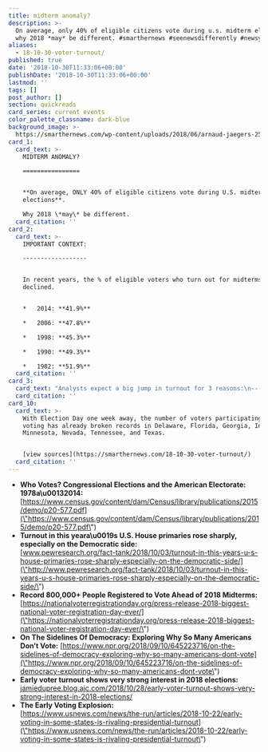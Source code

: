 ```yaml
---
title: midterm anomaly?
description: >-
  On average, only 40% of eligible citizens vote during u.s. midterm elections.
  why 2018 *may* be different. #smarthernews #seenewsdifferently #newsyoucanuse
aliases:
  - 18-10-30-voter-turnout/
published: true
date: '2018-10-30T11:33:06+00:00'
publishDate: '2018-10-30T11:33:06+00:00'
lastmod: ''
tags: []
post_author: []
section: quickreads
card_series: current events
color_palette_classname: dark-blue
background_image: >-
  https://smarthernews.com/wp-content/uploads/2018/06/arnaud-jaegers-253360-unsplash-scaled.jpg
card_1:
  card_text: >-
    MIDTERM ANOMALY?

    ================


    **On average, ONLY 40% of eligible citizens vote during U.S. midterm
    elections**.  

    Why 2018 \*may\* be different.
  card_citation: ''
card_2:
  card_text: >-
    IMPORTANT CONTEXT:

    ------------------


    In recent years, the % of eligible voters who turn out for midterms has
    declined.


    *   2014: **41.9%**

    *   2006: **47.8%**

    *   1998: **45.3%**

    *   1990: **49.3%**

    *   1982: **51.9%**
  card_citation: ''
card_3:
  card_text: "Analysts expect a big jump in turnout for 3 reasons:\n----------------------------------------------------\n\n*   Turnout tends to jump during a Presidenta\x19s first midterm election.\n*   Turnout during primary elections increased. Ex: 56% more eligible voters voted in this year’s House primary elections compared to 2014.\n*   Voter registration skyrocketed (800,00+ new voters – a record vs. 771,321 in 2016)."
  card_citation: ''
card_10:
  card_text: >-
    With Election Day one week away, the number of voters participating in early
    voting has already broken records in Delaware, Florida, Georgia, Indiana,
    Minnesota, Nevada, Tennessee, and Texas.


    [view sources](https://smarthernews.com/18-10-30-voter-turnout/)
  card_citation: ''
---
```

*   **Who Votes? Congressional Elections and the American Electorate: 1978a\\u00132014:** [https://www.census.gov/content/dam/Census/library/publications/2015/demo/p20-577.pdf](\"https://www.census.gov/content/dam/Census/library/publications/2015/demo/p20-577.pdf\")
*   **Turnout in this yeara\\u0019s U.S. House primaries rose sharply, especially on the Democratic side:**  
    [www.pewresearch.org/fact-tank/2018/10/03/turnout-in-this-years-u-s-house-primaries-rose-sharply-especially-on-the-democratic-side/](\"http://www.pewresearch.org/fact-tank/2018/10/03/turnout-in-this-years-u-s-house-primaries-rose-sharply-especially-on-the-democratic-side/\")
*   **Record 800,000+ People Registered to Vote Ahead of 2018 Midterms:** [https://nationalvoterregistrationday.org/press-release-2018-biggest-national-voter-registration-day-ever/](\"https://nationalvoterregistrationday.org/press-release-2018-biggest-national-voter-registration-day-ever/\")
*   **On The Sidelines Of Democracy: Exploring Why So Many Americans Don’t Vote:** [https://www.npr.org/2018/09/10/645223716/on-the-sidelines-of-democracy-exploring-why-so-many-americans-dont-vote](\"https://www.npr.org/2018/09/10/645223716/on-the-sidelines-of-democracy-exploring-why-so-many-americans-dont-vote\")
*   **Early voter turnout shows very strong interest in 2018 elections:** [jamiedupree.blog.ajc.com/2018/10/28/early-voter-turnout-shows-very-strong-interest-in-2018-elections/](\"http://jamiedupree.blog.ajc.com/2018/10/28/early-voter-turnout-shows-very-strong-interest-in-2018-elections/\")
*   **The Early Voting Explosion:**  
    [https://www.usnews.com/news/the-run/articles/2018-10-22/early-voting-in-some-states-is-rivaling-presidential-turnout](\"https://www.usnews.com/news/the-run/articles/2018-10-22/early-voting-in-some-states-is-rivaling-presidential-turnout\")